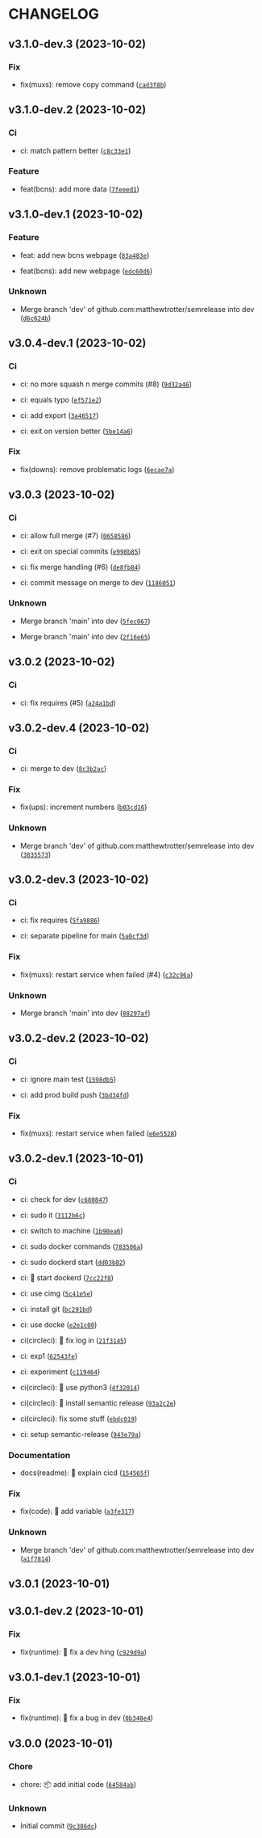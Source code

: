# CHANGELOG



## v3.1.0-dev.3 (2023-10-02)

### Fix

* fix(muxs): remove copy command ([`cad3f8b`](https://github.com/matthewtrotter/semrelease/commit/cad3f8b2d0c61ff11692aeaf7e669d7a0052a896))


## v3.1.0-dev.2 (2023-10-02)

### Ci

* ci: match pattern better ([`c8c33e1`](https://github.com/matthewtrotter/semrelease/commit/c8c33e19b3370127f649b7e26266baf553192919))

### Feature

* feat(bcns): add more data ([`7feeed1`](https://github.com/matthewtrotter/semrelease/commit/7feeed11f09c0e1c0cc44c80a3126f3333003dc1))


## v3.1.0-dev.1 (2023-10-02)

### Feature

* feat: add new bcns webpage ([`83a483e`](https://github.com/matthewtrotter/semrelease/commit/83a483e1b08e7379f318353006e559c222c46c18))

* feat(bcns): add new webpage ([`edc60d6`](https://github.com/matthewtrotter/semrelease/commit/edc60d691cede9a9ab06c3888926fd843035d883))

### Unknown

* Merge branch &#39;dev&#39; of github.com:matthewtrotter/semrelease into dev ([`d6c624b`](https://github.com/matthewtrotter/semrelease/commit/d6c624bbbfbb03cf65f848d7f2627e6b86fcf3ec))


## v3.0.4-dev.1 (2023-10-02)

### Ci

* ci: no more squash n merge commits (#8) ([`9d32a46`](https://github.com/matthewtrotter/semrelease/commit/9d32a464183318307e2f8f5f8143ff1a7798ba1d))

* ci: equals typo ([`ef571e2`](https://github.com/matthewtrotter/semrelease/commit/ef571e24dfcb4a44f59a197594d8dc273742e3d6))

* ci: add export ([`3a46517`](https://github.com/matthewtrotter/semrelease/commit/3a46517187c48b73730362047f9b4e6141f2db34))

* ci: exit on version better ([`5be14a6`](https://github.com/matthewtrotter/semrelease/commit/5be14a64118aac4729ca945aa9814324b0093c59))

### Fix

* fix(downs): remove problematic logs ([`6ecae7a`](https://github.com/matthewtrotter/semrelease/commit/6ecae7aecdd1c544f7c46e034e304cc5e1371f44))


## v3.0.3 (2023-10-02)

### Ci

* ci: allow full merge (#7) ([`0658586`](https://github.com/matthewtrotter/semrelease/commit/06585864c51b0af7c90abf1c953f33f4345ffacd))

* ci: exit on special commits ([`e998b85`](https://github.com/matthewtrotter/semrelease/commit/e998b8577ae8941ef94bb69a6f8d8f83f4b72eae))

* ci: fix merge handling (#6) ([`de8fb84`](https://github.com/matthewtrotter/semrelease/commit/de8fb8418b6b3d466d2e0b88418277d6b1e0ddef))

* ci: commit message on merge to dev ([`1186051`](https://github.com/matthewtrotter/semrelease/commit/1186051bbbced88742d39708be7784b6c88e53e9))

### Unknown

* Merge branch &#39;main&#39; into dev ([`5fec067`](https://github.com/matthewtrotter/semrelease/commit/5fec067a4de33493ff22dc80ea612ade97cec1d9))

* Merge branch &#39;main&#39; into dev ([`2f16e65`](https://github.com/matthewtrotter/semrelease/commit/2f16e6597ba57602236b1c1f2277177de1ce022d))


## v3.0.2 (2023-10-02)

### Ci

* ci: fix requires (#5) ([`a24a1bd`](https://github.com/matthewtrotter/semrelease/commit/a24a1bd1de562dbceaf4bc3ee9809de451b3b77f))


## v3.0.2-dev.4 (2023-10-02)

### Ci

* ci: merge to dev ([`8c3b2ac`](https://github.com/matthewtrotter/semrelease/commit/8c3b2acae3a51a340d249800b5cb86e962ef3994))

### Fix

* fix(ups): increment numbers ([`b03cd16`](https://github.com/matthewtrotter/semrelease/commit/b03cd165a4dbc4013fa67bd97742b811b7d71d8c))

### Unknown

* Merge branch &#39;dev&#39; of github.com:matthewtrotter/semrelease into dev ([`3835573`](https://github.com/matthewtrotter/semrelease/commit/38355732a438ae90c41760435ba62fdeb81be144))


## v3.0.2-dev.3 (2023-10-02)

### Ci

* ci: fix requires ([`5fa9886`](https://github.com/matthewtrotter/semrelease/commit/5fa98867d8f26d65164006393ddc3121a20ddb8e))

* ci: separate pipeline for main ([`5a0cf3d`](https://github.com/matthewtrotter/semrelease/commit/5a0cf3d0e55b4518c02dd737eccf9647372676db))

### Fix

* fix(muxs): restart service when failed (#4) ([`c32c96a`](https://github.com/matthewtrotter/semrelease/commit/c32c96a85555b3e9a1b809a58c4f40497112982b))

### Unknown

* Merge branch &#39;main&#39; into dev ([`88297af`](https://github.com/matthewtrotter/semrelease/commit/88297afd4c6be18f61e827b67c4c781af5e20bcd))


## v3.0.2-dev.2 (2023-10-02)

### Ci

* ci: ignore main test ([`1598db5`](https://github.com/matthewtrotter/semrelease/commit/1598db5483ba7e8ffc690056c8c1be5254b2c012))

* ci: add prod build push ([`3bd34fd`](https://github.com/matthewtrotter/semrelease/commit/3bd34fd5f2f3a645dcfa39a20ef1543006f5b285))

### Fix

* fix(muxs): restart service when failed ([`e6e5528`](https://github.com/matthewtrotter/semrelease/commit/e6e552820642f739b1362ebe9080f499449837d3))


## v3.0.2-dev.1 (2023-10-01)

### Ci

* ci: check for dev ([`c680847`](https://github.com/matthewtrotter/semrelease/commit/c6808479347793b8d2dcb86d1e77124fcc897af9))

* ci: sudo it ([`3112b6c`](https://github.com/matthewtrotter/semrelease/commit/3112b6c97b3f2e7620e89cae150df56fa8452930))

* ci: switch to machine ([`1b90ea6`](https://github.com/matthewtrotter/semrelease/commit/1b90ea67941f0f2a5de416dfeac44b9926c4cb14))

* ci: sudo docker commands ([`783506a`](https://github.com/matthewtrotter/semrelease/commit/783506a679e808002ce3f7d746f3c77102c37135))

* ci: sudo dockerd start ([`dd03b82`](https://github.com/matthewtrotter/semrelease/commit/dd03b82f7616a277c1eb33e5eb9560ba5141e853))

* ci: 💚 start dockerd ([`7cc22f8`](https://github.com/matthewtrotter/semrelease/commit/7cc22f8c12a40cad232a261a9a03a20a3ba0d57b))

* ci: use cimg ([`5c41e5e`](https://github.com/matthewtrotter/semrelease/commit/5c41e5e5f9d910c73750356ac265242948c0fc45))

* ci: install git ([`bc291bd`](https://github.com/matthewtrotter/semrelease/commit/bc291bd9b18e044b2cee97d24979668e9ed88aa3))

* ci: use docke ([`e2e1c00`](https://github.com/matthewtrotter/semrelease/commit/e2e1c00fdd56a2f1373b4e1c708691679f502ff7))

* ci(circleci): 💚 fix log in ([`21f3145`](https://github.com/matthewtrotter/semrelease/commit/21f3145dd0affb4b891ecd5783a67f7bbcfa9bc2))

* ci: exp1 ([`62543fe`](https://github.com/matthewtrotter/semrelease/commit/62543fe5cec78695ee69ff85bd765a9d9d742aa1))

* ci: experiment ([`c119464`](https://github.com/matthewtrotter/semrelease/commit/c11946438d92cb49ea9f60319387b09e6ef7d08f))

* ci(circleci): 💚 use python3 ([`4f32014`](https://github.com/matthewtrotter/semrelease/commit/4f320143f459c044431d544fd90a35036cdcb19d))

* ci(circleci): 💚 install semantic release ([`93a2c2e`](https://github.com/matthewtrotter/semrelease/commit/93a2c2eaf258f9c20343658f9b7ebe4467277aed))

* ci(circleci): fix some stuff ([`ebdc019`](https://github.com/matthewtrotter/semrelease/commit/ebdc0198e9757a858d1b81c3992dd6e7d1e22b5c))

* ci: setup semantic-release ([`943e79a`](https://github.com/matthewtrotter/semrelease/commit/943e79ac5c883654f2169d334fd4d8324031db09))

### Documentation

* docs(readme): 📝 explain cicd ([`154565f`](https://github.com/matthewtrotter/semrelease/commit/154565f0debfc524a4ff1c1eeb2433552995a13d))

### Fix

* fix(code): 🐛 add variable ([`a3fe317`](https://github.com/matthewtrotter/semrelease/commit/a3fe317c53d94a53f2ef568dfcbc296d45cb36f3))

### Unknown

* Merge branch &#39;dev&#39; of github.com:matthewtrotter/semrelease into dev ([`a1f7814`](https://github.com/matthewtrotter/semrelease/commit/a1f781457cc23381d92216420993c3d99f6c9e71))


## v3.0.1 (2023-10-01)


## v3.0.1-dev.2 (2023-10-01)

### Fix

* fix(runtime): 🐛 fix a dev hing ([`c929d9a`](https://github.com/matthewtrotter/semrelease/commit/c929d9acedde97d24ebc78bfd3e0906a12f2179f))


## v3.0.1-dev.1 (2023-10-01)

### Fix

* fix(runtime): 🐛 fix a bug in dev ([`0b348e4`](https://github.com/matthewtrotter/semrelease/commit/0b348e4f482faf6754378ccd56a1f358acce7eec))


## v3.0.0 (2023-10-01)

### Chore

* chore: 📦️ add initial code ([`64584ab`](https://github.com/matthewtrotter/semrelease/commit/64584aba93ffcdb731a4f91946cdbca7c5d149c6))

### Unknown

* Initial commit ([`9c386dc`](https://github.com/matthewtrotter/semrelease/commit/9c386dc21fa00ad9634d25ddb4907c4de20247f2))
